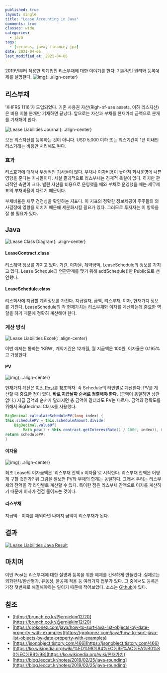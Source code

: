 ```yaml
---
published: true
layout: single
title: "Lease Accounting in Java"
comments: true
classes: wide
categories:
  - java
tags:
  - [serious, java, finance, jpa]
date: 2021-04-06
last_modified_at: 2021-04-06 
---
```

 2019년부터 적용한 회계법인 리스부채에 대한 이야기를 한다. 기본적인 원리와 등록예제를 설명한다.
![img](https://1.bp.blogspot.com/-_8agDEnJUqQ/YEeXw6orqPI/AAAAAAAAQZI/4VIhPtsdDYkCzEb3cZJw8Zfw8K6jtWwuQCLcBGAsYHQ/w400-h143/%25EB%258B%25A4%25EC%259D%25B4%25EC%2596%25B4%25EA%25B7%25B8%25EB%259E%25A8.png){: .align-center}

## 리스부채

 'K-IFRS 1116'가 도입되었다. 기존 사용권 자산(Righ-of-use assets, 이하 리스자산)은 비용 지불 분개만 기재하면 끝났다. 앞으로는 자산과 부채를 현재가치 금액으로 분개를 기재해야 한다. 

![Lease Liabilities Journal](https://1.bp.blogspot.com/-crNLxVkwn2k/YEeGtdnOyWI/AAAAAAAAQXw/pQ8o57oO4aUkZKdshXbupdIyfubQLa2cwCLcBGAsYHQ/w640-h132/%25EA%25B7%25B8%25EB%25A6%25BC1.jpg){: .align-center}

 모든 리스자산를 등록하는 것이 아니다. USD 5,000 이하 또는 리스기간이 1년 이내인 리스거래는 비용만 처리해도 된다.

### 효과

 리스효과에 대해서 부정적인 기사들이 많다. 부채나 이자비용이 높아져 회사운영에 나쁜 영향을 준다는 기사들이다. 사실 결과적으로 리스부채는 경제적 득실이 없다. 하지만 관리적인 측면이 크다. 빌린 자산을 비용으로 운영했을 때와 부채로 운영했을 때는 제무제표의 부채비율이 다르기 때문이다.

 부채비율은 재무 건전성을 확인하는 지표다. 이 지표의 정확한 정보제공이 주주들의 의사결정에 영향을 끼치기 때문에 세분화시킬 필요가 있다. 그러므로 투자자는 이 항목을 잘 볼 필요가 있다.

## Java

![Lease Class Diagram](https://1.bp.blogspot.com/-ANJk7ROUnOw/YEd_ApDD1gI/AAAAAAAAQXk/EBjwFj2SE3017X5WB0uVr_unnnoSdlJPgCLcBGAsYHQ/w125-h320/%25EB%258B%25A4%25EC%259D%25B4%25EC%2596%25B4%25EA%25B7%25B8%25EB%259E%25A8.png){: .align-center}

#### LeaseContract.class

 리스계약 정보를 가지고 있다. 기간, 이자율, 계약금액, LeaseSchedule의 정보를 가지고 있다. Lease Schedule과 연관관계를 맺기 위해 addSchedule()만 Public으로 선언했다.

#### LeaseSchedule.class

 리스회사에 지급할 계획정보를 가진다. 지급일자, 금액, 리스부채, 이자, 현재가치 정보를 가진다. LeaseSchedule의 각 현재가치는 리스부채와 이자를 계산하는데 중요한 역할을 하기 때문에 정확히 계산해야 한다.

### 계산 방식

![Lease Liabilities Excel](https://1.bp.blogspot.com/-7GCiMLre0io/YEeQ31rQLwI/AAAAAAAAQYY/aQymweLyhog0AsH6-Sd3M0JNfelbqZDgACLcBGAsYHQ/w640-h538/%25EA%25B7%25B8%25EB%25A6%25BC1.jpg){: .align-center}

이번 예제는 통화는 'KRW', 계약기간은 12개월, 월 지급액은 100원, 이자율은 0.195%고 가정한다. 

#### PV

![img](https://1.bp.blogspot.com/-MAKgZFXsxBw/YEeU8H01IiI/AAAAAAAAQY4/le1y1e39Jqg7JX8HSfk9ahby7WX9OnxQACLcBGAsYHQ/s16000/%25EA%25B7%25B8%25EB%25A6%25BC1.jpg){: .align-center}

 현재가치 계산은 [이전 Post](https://thisandthatit.blogspot.com/2021/03/finance-java-pv-calculattion.html)를 참조하자. 각 Schedule의 라인별로 계산한다. PV를 계산할 때 중요한 점이 있다. **바로 지급날짜 순서로 정렬해야 한다.** (금액이 동일하면 상관없다.) 지급 금액과 순서가 달라지면 총 금액이 같더라도 PV는 다르다. 금액의 정확도를 위해서 BigDecimal Class를 사용했다.

```java
BigDecimal calculateSchedulePV(long index) {
this.schedulePV = this.scheduleAmount.divide(
    BigDecimal.valueOf(
        Math.pow(1 + this.contract.getInterestRate() / 100d, index)), 0, RoundingMode.HALF_UP);
return schedulePV;
}
```

#### 이자율

![img](https://1.bp.blogspot.com/-ri2rVnfB_Ak/YEeQodlfkfI/AAAAAAAAQYU/N0k4ziDpvOEM4ZVZrFJ610pq43uWJsPFQCLcBGAsYHQ/w640-h274/%25EB%258B%25A4%25EC%259D%25B4%25EC%2596%25B4%25EA%25B7%25B8%25EB%259E%25A8.png){: .align-center}

 최초 Lease의 이자금액은 '리스부채 잔액 x 이자율'로 시작한다. 리스부채 잔액은 어떻게 구할 것인가? 위 그림을 잘보면 PV와 부채의 합계는 동일하다. 그래서 우리는 리스부채의 잔액을 각 라인별로 계산할 수 있다. 특이한 점은 리스부채 잔액으로 이자를 계산하기 때문에 이자가 점점 줄어드는 것이다.

#### 리스부채 

 지급액 - 이자를 제외하면 나머지 금액이 리스부채가 된다. 

## 결과

[![Lease Liabilities Java Result](https://lh3.googleusercontent.com/-uLeMSpUX2uQ/YEgSyq3kbcI/AAAAAAAAQbY/jrJTFkFxKz8L9OwMQb-TbBYh32mJsdCCQCLcBGAsYHQ/w640-h294/image.png)](https://lh3.googleusercontent.com/-uLeMSpUX2uQ/YEgSyq3kbcI/AAAAAAAAQbY/jrJTFkFxKz8L9OwMQb-TbBYh32mJsdCCQCLcBGAsYHQ/image.png)

## 마치며

 이번 Post는 리스부채에 대한 설명과 등록을 위한 예제를 간략하게 만들었다. 실제로는 외화환차/환산평가, 유동성, 불공제 적용 등 여러가지 업무가 있다. 그 중에서도 등록은 가장 첫번째로 해결해야하는 일이기 때문에 적어보았다. 소스는 [Github](https://github.com/chulgs15/sinabro/tree/master/finance/lease-pv)에 있다.

## 참조

- [https://brunch.co.kr/@erniekim12/20](https://brunch.co.kr/@erniekim12/20)
- [https://grokonez.com/java/how-to-sort-java-list-objects-by-date-property-with-examples](https://grokonez.com/java/how-to-sort-java-list-objects-by-date-property-with-examples)
- [https://jsonobject.tistory.com/466](https://jsonobject.tistory.com/466)
- [https://ko.wikipedia.org/wiki/%ED%98%84%EC%9E%AC%EA%B0%80%EC%B9%98](https://ko.wikipedia.org/wiki/현재가치)
- [https://blog.leocat.kr/notes/2019/02/25/java-rounding](https://blog.leocat.kr/notes/2019/02/25/java-rounding)